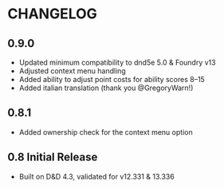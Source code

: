 # CHANGELOG

<!--
## [Unreleased]

### Added

### Changed

### Deprecated

### Removed

### Fixed

### Security

### Known Issues
-->

## 0.9.0

- Updated minimum compatibility to dnd5e 5.0 & Foundry v13
- Adjusted context menu handling
- Added ability to adjust point costs for ability scores 8–15
- Added italian translation (thank you @GregoryWarn!)

## 0.8.1

- Added ownership check for the context menu option

## 0.8 Initial Release

- Built on D&D 4.3, validated for v12.331 & 13.336
